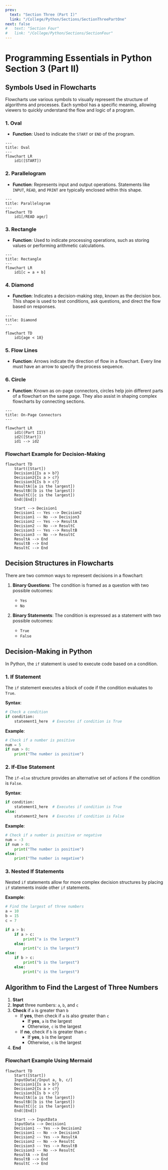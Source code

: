 ```yaml
---
prev:
  text: "Section Three (Part I)"
  link: "/College/Python/Sections/SectionThreePartOne"
next: false
#   text: "Section Four"
#   link: "/College/Python/Sections/SectionFour"
---
```


# Programming Essentials in Python Section 3 (Part II)

## Symbols Used in Flowcharts

Flowcharts use various symbols to visually represent the structure of algorithms and processes. Each symbol has a specific meaning, allowing viewers to quickly understand the flow and logic of a program.

### 1. Oval

- **Function**: Used to indicate the `START` or `END` of the program.

```mermaid
---
title: Oval
---
flowchart LR
    id1([START])
```

### 2. Parallelogram

- **Function**: Represents input and output operations. Statements like `INPUT`, `READ`, and `PRINT` are typically enclosed within this shape.

```mermaid
---
title: Parallelogram
---
flowchart TD
    id1[/READ age/]
```

### 3. Rectangle

- **Function**: Used to indicate processing operations, such as storing values or performing arithmetic calculations.

```mermaid
---
title: Rectangle
---
flowchart LR
    id1[c = a + b]

```

### 4. Diamond

- **Function**: Indicates a decision-making step, known as the decision box. This shape is used to test conditions, ask questions, and direct the flow based on responses.

```mermaid
---
title: Diamond
---

flowchart TD
    id1{age < 18}

```

### 5. Flow Lines

- **Function**: Arrows indicate the direction of flow in a flowchart. Every line must have an arrow to specify the process sequence.

### 6. Circle

- **Function**: Known as on-page connectors, circles help join different parts of a flowchart on the same page. They also assist in shaping complex flowcharts by connecting sections.

```mermaid
---
title: On-Page Connectors
---

flowchart LR
    id1((Part II))
    id2([Start])
    id1 --> id2

```

### Flowchart Example for Decision-Making

```mermaid
flowchart TD
    Start([Start])
    Decision1{Is a > b?}
    Decision2{Is a > c?}
    Decision3{Is b > c?}
    ResultA([a is the largest])
    ResultB([b is the largest])
    ResultC([c is the largest])
    End([End])

    Start --> Decision1
    Decision1 -- Yes --> Decision2
    Decision1 -- No --> Decision3
    Decision2 -- Yes --> ResultA
    Decision2 -- No --> ResultC
    Decision3 -- Yes --> ResultB
    Decision3 -- No --> ResultC
    ResultA --> End
    ResultB --> End
    ResultC --> End
```

## Decision Structures in Flowcharts

There are two common ways to represent decisions in a flowchart:

1. **Binary Questions**: The condition is framed as a question with two possible outcomes:

   - `Yes`
   - `No`

2. **Binary Statements**: The condition is expressed as a statement with two possible outcomes:
   - `True`
   - `False`

## Decision-Making in Python

In Python, the `if` statement is used to execute code based on a condition.

### 1. If Statement

The `if` statement executes a block of code if the condition evaluates to `True`.

**Syntax**:

```python
# Check a condition
if condition:
    statement1_here  # Executes if condition is True
```

**Example**:

```python
# Check if a number is positive
num = 5
if num > 0:
    print("The number is positive")
```

### 2. If-Else Statement

The `if-else` structure provides an alternative set of actions if the condition is `False`.

**Syntax**:

```python
if condition:
    statement1_here  # Executes if condition is True
else:
    statement2_here  # Executes if condition is False
```

**Example**:

```python
# Check if a number is positive or negative
num = -3
if num > 0:
    print("The number is positive")
else:
    print("The number is negative")
```

### 3. Nested If Statements

Nested `if` statements allow for more complex decision structures by placing `if` statements inside other `if` statements.

**Example**:

```python
# Find the largest of three numbers
a = 10
b = 15
c = 7

if a > b:
    if a > c:
        print("a is the largest")
    else:
        print("c is the largest")
else:
    if b > c:
        print("b is the largest")
    else:
        print("c is the largest")
```

## Algorithm to Find the Largest of Three Numbers

1. **Start**
2. **Input** three numbers: `a`, `b`, and `c`
3. **Check** if `a` is greater than `b`
   - If **yes**, then check if `a` is also greater than `c`
     - If **yes**, `a` is the largest
     - Otherwise, `c` is the largest
   - If **no**, check if `b` is greater than `c`
     - If **yes**, `b` is the largest
     - Otherwise, `c` is the largest
4. **End**

### Flowchart Example Using Mermaid

```mermaid
flowchart TD
    Start([Start])
    InputData[/Input a, b, c/]
    Decision1{Is a > b?}
    Decision2{Is a > c?}
    Decision3{Is b > c?}
    ResultA([a is the largest])
    ResultB([b is the largest])
    ResultC([c is the largest])
    End([End])

    Start --> InputData
    InputData --> Decision1
    Decision1 -- Yes --> Decision2
    Decision1 -- No --> Decision3
    Decision2 -- Yes --> ResultA
    Decision2 -- No --> ResultC
    Decision3 -- Yes --> ResultB
    Decision3 -- No --> ResultC
    ResultA --> End
    ResultB --> End
    ResultC --> End
```
